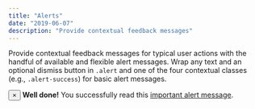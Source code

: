 ```yaml
---
title: "Alerts"
date: "2019-06-07"
description: "Provide contextual feedback messages"
---
```


Provide contextual feedback messages for typical user actions with the handful of available and flexible alert messages. Wrap any text and an optional dismiss button in `.alert` and one of the four contextual classes (e.g., `.alert-success`) for basic alert messages.

<div class="bc-example">
                 <div class="alert alert-success alert-dismissable fade in" role="alert">
                   <button class="close" type="button" data-dismiss="alert" aria-label="close"><span aria-hidden="true">×</span></button>
                   <strong>Well done!</strong> You successfully read this <a class="alert-link" href="#0">important alert message</a>.
                 </div>
               </div>